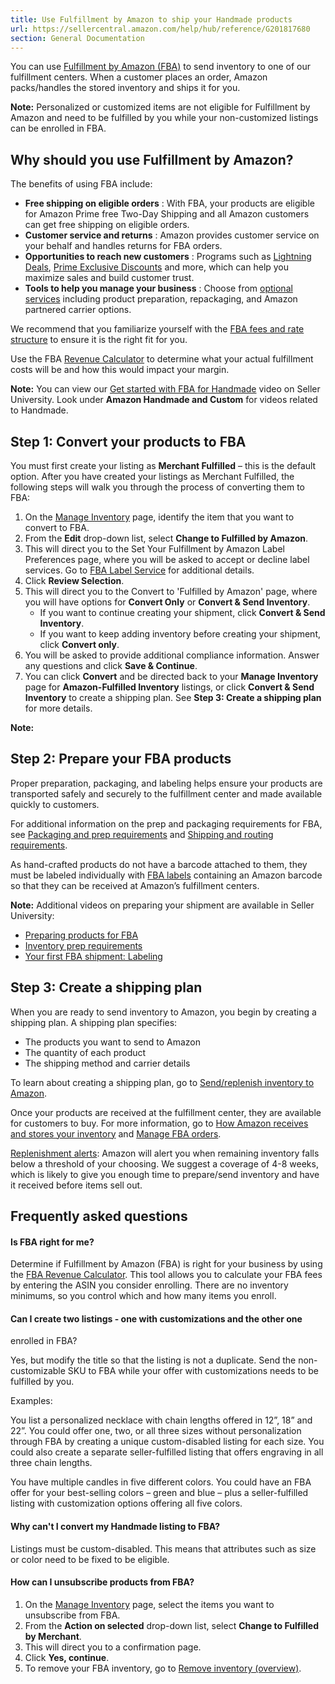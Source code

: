 ```yaml
---
title: Use Fulfillment by Amazon to ship your Handmade products
url: https://sellercentral.amazon.com/help/hub/reference/G201817680
section: General Documentation
---
```


You can use [Fulfillment by Amazon (FBA)](/gp/help/53921) to send inventory to
one of our fulfillment centers. When a customer places an order, Amazon
packs/handles the stored inventory and ships it for you.

**Note:** Personalized or customized items are not eligible for Fulfillment by
Amazon and need to be fulfilled by you while your non-customized listings can
be enrolled in FBA.

## Why should you use Fulfillment by Amazon?

The benefits of using FBA include:

  * **Free shipping on eligible orders** : With FBA, your products are eligible for Amazon Prime free Two-Day Shipping and all Amazon customers can get free shipping on eligible orders.
  * **Customer service and returns** : Amazon provides customer service on your behalf and handles returns for FBA orders.
  * **Opportunities to reach new customers** : Programs such as [Lightning Deals](/gp/help/202043110), [Prime Exclusive Discounts](/gp/help/GZG6D3FZA9VSP4XH) and more, which can help you maximize sales and build customer trust.
  * **Tools to help you manage your business** : Choose from [optional services](/gp/help/G201074400) including product preparation, repackaging, and Amazon partnered carrier options.

We recommend that you familiarize yourself with the [FBA fees and rate
structure](https://services.amazon.com/fulfillment-by-amazon/pricing.html) to
ensure it is the right fit for you.

Use the FBA [Revenue Calculator](/fba/profitabilitycalculator/index) to
determine what your actual fulfillment costs will be and how this would impact
your margin.

**Note:** You can view our [Get started with FBA for
Handmade](/learn/courses?courseId=8&moduleId=f90ec82a-b1c1-411a-94d0-eb2573d64f8f&modLanguage=English&videoPlayer=youtube&ref_=su_courses_c0dac5ea1-1671-44ee-83d1-bf3f8ca39cac_mf90ec82a-b1c1-411a-94d0-eb2573d64f8f)
video on Seller University. Look under **Amazon Handmade and Custom** for
videos related to Handmade.

## Step 1: Convert your products to FBA

You must first create your listing as **Merchant Fulfilled** – this is the
default option. After you have created your listings as Merchant Fulfilled,
the following steps will walk you through the process of converting them to
FBA:

  

  1. On the [Manage Inventory](/hz/inventory) page, identify the item that you want to convert to FBA.
  2. From the **Edit** drop-down list, select **Change to Fulfilled by Amazon**.
  3. This will direct you to the Set Your Fulfillment by Amazon Label Preferences page, where you will be asked to accept or decline label services. Go to [FBA Label Service](/gp/help/G200483750) for additional details.
  4. Click **Review Selection**.
  5. This will direct you to the Convert to 'Fulfilled by Amazon' page, where you will have options for **Convert Only** or **Convert & Send Inventory**.
     * If you want to continue creating your shipment, click **Convert & Send Inventory**.
     * If you want to keep adding inventory before creating your shipment, click **Convert only**.
  6. You will be asked to provide additional compliance information. Answer any questions and click **Save & Continue**.
  7. You can click **Convert** and be directed back to your **Manage Inventory** page for **Amazon-Fulfilled Inventory** listings, or click **Convert & Send Inventory** to create a shipping plan. See **Step 3: Create a shipping plan** for more details.

**Note:**

## Step 2: Prepare your FBA products

Proper preparation, packaging, and labeling helps ensure your products are
transported safely and securely to the fulfillment center and made available
quickly to customers.

For additional information on the prep and packaging requirements for FBA, see
[Packaging and prep requirements](/gp/help/G200141500) and [Shipping and
routing requirements](/gp/help/G200141510).

As hand-crafted products do not have a barcode attached to them, they must be
labeled individually with [FBA labels](/gp/help/200141490) containing an
Amazon barcode so that they can be received at Amazon’s fulfillment centers.

**Note:** Additional videos on preparing your shipment are available in Seller
University:

  * [Preparing products for FBA](/learn/courses?courseId=8&moduleId=40&modLanguage=English&videoPlayer=youtube&ref_=su_courses_c8_m40)
  * [Inventory prep requirements](/learn/courses?courseId=8&moduleId=430&modLanguage=English&videoPlayer=youtube&ref_=su_courses_c8_m430)
  * [Your first FBA shipment: Labeling](/learn/courses?courseId=8&moduleId=39&modLanguage=English&videoPlayer=youtube&ref_=su_courses_c8_m39)

## Step 3: Create a shipping plan

When you are ready to send inventory to Amazon, you begin by creating a
shipping plan. A shipping plan specifies:

  * The products you want to send to Amazon
  * The quantity of each product
  * The shipping method and carrier details

To learn about creating a shipping plan, go to [Send/replenish inventory to
Amazon](/gp/help/G201021820).

Once your products are received at the fulfillment center, they are available
for customers to buy. For more information, go to [How Amazon receives and
stores your inventory](/gp/help/G201081250) and [Manage FBA
orders](/gp/help/200141600).

[Replenishment alerts](/gp/help/200285580): Amazon will alert you when
remaining inventory falls below a threshold of your choosing. We suggest a
coverage of 4-8 weeks, which is likely to give you enough time to prepare/send
inventory and have it received before items sell out.

## Frequently asked questions

#### Is FBA right for me?

Determine if Fulfillment by Amazon (FBA) is right for your business by using
the [FBA Revenue Calculator](/hz/fba/profitabilitycalculator/index). This tool
allows you to calculate your FBA fees by entering the ASIN you consider
enrolling. There are no inventory minimums, so you control which and how many
items you enroll.

#### Can I create two listings - one with customizations and the other one
enrolled in FBA?

Yes, but modify the title so that the listing is not a duplicate. Send the
non-customizable SKU to FBA while your offer with customizations needs to be
fulfilled by you.

Examples:

You list a personalized necklace with chain lengths offered in 12”, 18” and
22”. You could offer one, two, or all three sizes without personalization
through FBA by creating a unique custom-disabled listing for each size. You
could also create a separate seller-fulfilled listing that offers engraving in
all three chain lengths.

You have multiple candles in five different colors. You could have an FBA
offer for your best-selling colors – green and blue – plus a seller-fulfilled
listing with customization options offering all five colors.

#### Why can't I convert my Handmade listing to FBA?

Listings must be custom-disabled. This means that attributes such as size or
color need to be fixed to be eligible.

#### How can I unsubscribe products from FBA?

  

  1. On the [Manage Inventory](/hz/inventory) page, select the items you want to unsubscribe from FBA.
  2. From the **Action on selected** drop-down list, select **Change to Fulfilled by Merchant**.
  3. This will direct you to a confirmation page.
  4. Click **Yes, continue**.
  5. To remove your FBA inventory, go to [Remove inventory (overview)](/gp/help/200280650).

